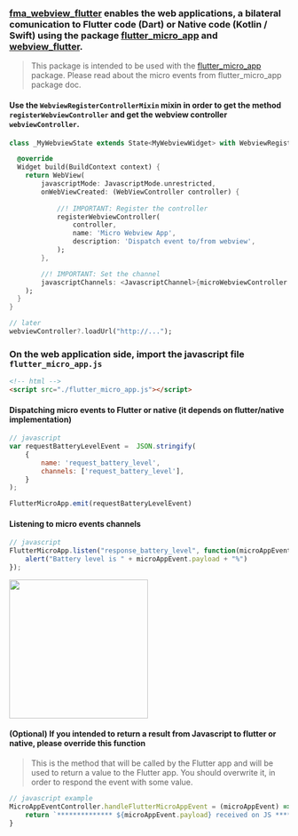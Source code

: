 ### [fma_webview_flutter](https://pub.dev/packages/fma_webview_flutter) enables the web applications, a bilateral comunication to Flutter code (Dart) or Native code (Kotlin / Swift) using the package [flutter_micro_app](https://pub.dev/packages/flutter_micro_app) and [webview_flutter](https://pub.dev/packages/webview_flutter).

>This package is intended to be used with the [flutter_micro_app](https://pub.dev/packages/flutter_micro_app) package. Please read about the micro events from flutter_micro_app package doc.
#### Use the `WebviewRegisterControllerMixin` mixin in order to get the method `registerWebviewController` and get the webview controller `webviewController`.

```dart
class _MyWebviewState extends State<MyWebviewWidget> with WebviewRegisterControllerMixin {

  @override
  Widget build(BuildContext context) {
    return WebView(  
        javascriptMode: JavascriptMode.unrestricted,
        onWebViewCreated: (WebViewController controller) {
            
            //! IMPORTANT: Register the controller
            registerWebviewController(
                controller,
                name: 'Micro Webview App',
                description: 'Dispatch event to/from webview',
            );
        },

        //! IMPORTANT: Set the channel
        javascriptChannels: <JavascriptChannel>{microWebviewController.channel},
    );
  }
}
```


```dart
// later
webviewController?.loadUrl("http://...");
```

### On the web application side, import the javascript file `flutter_micro_app.js`
```html
<!-- html -->
<script src="./flutter_micro_app.js"></script>
```

#### Dispatching micro events to Flutter or native (it depends on flutter/native implementation)
```javascript
// javascript
var requestBatteryLevelEvent =  JSON.stringify(
    {
        name: 'request_battery_level',
        channels: ['request_battery_level'],
    }
);

FlutterMicroApp.emit(requestBatteryLevelEvent)
```

#### Listening to micro events channels
```javascript
// javascript
FlutterMicroApp.listen("response_battery_level", function(microAppEvent) {
    alert("Battery level is " + microAppEvent.payload + "%")
});
```
<img src="https://user-images.githubusercontent.com/3827308/180587584-e1b4cea3-c92d-45b6-91bc-dbb5e1e74487.png" width="250" />

#### (Optional) If you intended to return a result from Javascript to flutter or native, please override this function
>This is the method that will be called by the Flutter app
and will be used to return a value to the Flutter app.
You should overwrite it, in order to respond the event with some value.

```javascript
// javascript example
MicroAppEventController.handleFlutterMicroAppEvent = (microAppEvent) => {
    return `************** ${microAppEvent.payload} received on JS ***************`
}
```
